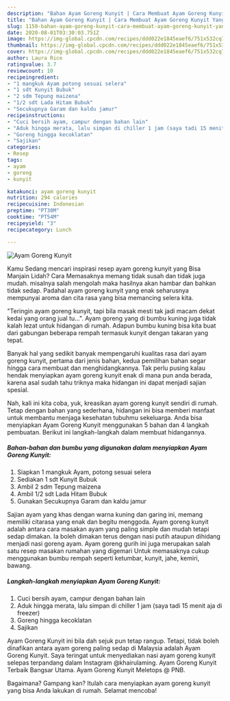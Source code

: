 ```yaml
---
description: "Bahan Ayam Goreng Kunyit | Cara Membuat Ayam Goreng Kunyit Yang Enak Dan Mudah"
title: "Bahan Ayam Goreng Kunyit | Cara Membuat Ayam Goreng Kunyit Yang Enak Dan Mudah"
slug: 1150-bahan-ayam-goreng-kunyit-cara-membuat-ayam-goreng-kunyit-yang-enak-dan-mudah
date: 2020-08-01T03:30:03.751Z
image: https://img-global.cpcdn.com/recipes/ddd022e1845eaef6/751x532cq70/ayam-goreng-kunyit-foto-resep-utama.jpg
thumbnail: https://img-global.cpcdn.com/recipes/ddd022e1845eaef6/751x532cq70/ayam-goreng-kunyit-foto-resep-utama.jpg
cover: https://img-global.cpcdn.com/recipes/ddd022e1845eaef6/751x532cq70/ayam-goreng-kunyit-foto-resep-utama.jpg
author: Laura Rice
ratingvalue: 3.7
reviewcount: 10
recipeingredient:
- "1 mangkuk Ayam potong sesuai selera"
- "1 sdt Kunyit Bubuk"
- "2 sdm Tepung maizena"
- "1/2 sdt Lada Hitam Bubuk"
- "Secukupnya Garam dan kaldu jamur"
recipeinstructions:
- "Cuci bersih ayam, campur dengan bahan lain"
- "Aduk hingga merata, lalu simpan di chiller 1 jam (saya tadi 15 menit aja di freezer)"
- "Goreng hingga kecoklatan"
- "Sajikan"
categories:
- Resep
tags:
- ayam
- goreng
- kunyit

katakunci: ayam goreng kunyit 
nutrition: 294 calories
recipecuisine: Indonesian
preptime: "PT30M"
cooktime: "PT54M"
recipeyield: "3"
recipecategory: Lunch

---
```



![Ayam Goreng Kunyit](https://img-global.cpcdn.com/recipes/ddd022e1845eaef6/751x532cq70/ayam-goreng-kunyit-foto-resep-utama.jpg)

Kamu Sedang mencari inspirasi resep ayam goreng kunyit yang Bisa Manjain Lidah? Cara Memasaknya memang tidak susah dan tidak juga mudah. misalnya salah mengolah maka hasilnya akan hambar dan bahkan tidak sedap. Padahal ayam goreng kunyit yang enak seharusnya mempunyai aroma dan cita rasa yang bisa memancing selera kita.

&#34;Teringin ayam goreng kunyit, tapi bila masak mesti tak jadi macam dekat kedai yang orang jual tu…&#34;. Ayam goreng yang di bumbu kuning juga tidak kalah lezat untuk hidangan di rumah. Adapun bumbu kuning bisa kita buat dari gabungan beberapa rempah termasuk kunyit dengan takaran yang tepat.

Banyak hal yang sedikit banyak mempengaruhi kualitas rasa dari ayam goreng kunyit, pertama dari jenis bahan, kedua pemilihan bahan segar hingga cara membuat dan menghidangkannya. Tak perlu pusing kalau hendak menyiapkan ayam goreng kunyit enak di mana pun anda berada, karena asal sudah tahu triknya maka hidangan ini dapat menjadi sajian spesial.


Nah, kali ini kita coba, yuk, kreasikan ayam goreng kunyit sendiri di rumah. Tetap dengan bahan yang sederhana, hidangan ini bisa memberi manfaat untuk membantu menjaga kesehatan tubuhmu sekeluarga. Anda bisa menyiapkan Ayam Goreng Kunyit menggunakan 5 bahan dan 4 langkah pembuatan. Berikut ini langkah-langkah dalam membuat hidangannya.

<!--inarticleads1-->

##### Bahan-bahan dan bumbu yang digunakan dalam menyiapkan Ayam Goreng Kunyit:

1. Siapkan 1 mangkuk Ayam, potong sesuai selera
1. Sediakan 1 sdt Kunyit Bubuk
1. Ambil 2 sdm Tepung maizena
1. Ambil 1/2 sdt Lada Hitam Bubuk
1. Gunakan Secukupnya Garam dan kaldu jamur


Sajian ayam yang khas dengan warna kuning dan garing ini, memang memiliki citarasa yang enak dan begitu menggoda. Ayam goreng kunyit adalah antara cara masakan ayam yang paling simple dan mudah tetapi sedap dimakan. Ia boleh dimakan terus dengan nasi putih ataupun dihidang menjadi nasi goreng ayam. Ayam goreng gurih ini juga merupakan salah satu resep masakan rumahan yang digemari Untuk memasaknya cukup menggunakan bumbu rempah seperti ketumbar, kunyit, jahe, kemiri, bawang. 

<!--inarticleads2-->

##### Langkah-langkah menyiapkan Ayam Goreng Kunyit:

1. Cuci bersih ayam, campur dengan bahan lain
1. Aduk hingga merata, lalu simpan di chiller 1 jam (saya tadi 15 menit aja di freezer)
1. Goreng hingga kecoklatan
1. Sajikan


Ayam Goreng Kunyit ini bila dah sejuk pun tetap rangup. Tetapi, tidak boleh dinafikan antara ayam goreng paling sedap di Malaysia adalah Ayam Goreng Kunyit. Saya teringat untuk menyediakan nasi ayam goreng kunyit selepas terpandang dalam Instagram @khairulaming. Ayam Goreng Kunyit Terbaik Bangsar Utama. Ayam Goreng Kunyit Meletops @ PNB. 

Bagaimana? Gampang kan? Itulah cara menyiapkan ayam goreng kunyit yang bisa Anda lakukan di rumah. Selamat mencoba!
